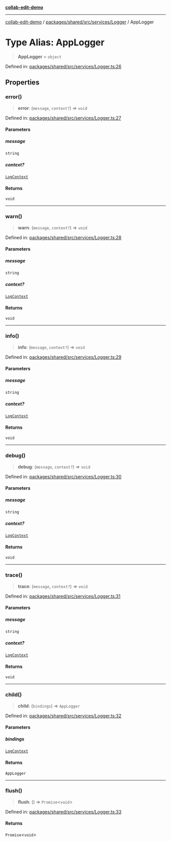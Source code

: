 [**collab-edit-demo**](../../../../../../README.md)

***

[collab-edit-demo](../../../../../../README.md) / [packages/shared/src/services/Logger](../README.md) / AppLogger

# Type Alias: AppLogger

> **AppLogger** = `object`

Defined in: [packages/shared/src/services/Logger.ts:26](https://github.com/austyle-io/pub-sub-demo/blob/facd25f09850fc4e78e94ce267c52e173d869933/packages/shared/src/services/Logger.ts#L26)

## Properties

### error()

> **error**: (`message`, `context?`) => `void`

Defined in: [packages/shared/src/services/Logger.ts:27](https://github.com/austyle-io/pub-sub-demo/blob/facd25f09850fc4e78e94ce267c52e173d869933/packages/shared/src/services/Logger.ts#L27)

#### Parameters

##### message

`string`

##### context?

[`LogContext`](LogContext.md)

#### Returns

`void`

***

### warn()

> **warn**: (`message`, `context?`) => `void`

Defined in: [packages/shared/src/services/Logger.ts:28](https://github.com/austyle-io/pub-sub-demo/blob/facd25f09850fc4e78e94ce267c52e173d869933/packages/shared/src/services/Logger.ts#L28)

#### Parameters

##### message

`string`

##### context?

[`LogContext`](LogContext.md)

#### Returns

`void`

***

### info()

> **info**: (`message`, `context?`) => `void`

Defined in: [packages/shared/src/services/Logger.ts:29](https://github.com/austyle-io/pub-sub-demo/blob/facd25f09850fc4e78e94ce267c52e173d869933/packages/shared/src/services/Logger.ts#L29)

#### Parameters

##### message

`string`

##### context?

[`LogContext`](LogContext.md)

#### Returns

`void`

***

### debug()

> **debug**: (`message`, `context?`) => `void`

Defined in: [packages/shared/src/services/Logger.ts:30](https://github.com/austyle-io/pub-sub-demo/blob/facd25f09850fc4e78e94ce267c52e173d869933/packages/shared/src/services/Logger.ts#L30)

#### Parameters

##### message

`string`

##### context?

[`LogContext`](LogContext.md)

#### Returns

`void`

***

### trace()

> **trace**: (`message`, `context?`) => `void`

Defined in: [packages/shared/src/services/Logger.ts:31](https://github.com/austyle-io/pub-sub-demo/blob/facd25f09850fc4e78e94ce267c52e173d869933/packages/shared/src/services/Logger.ts#L31)

#### Parameters

##### message

`string`

##### context?

[`LogContext`](LogContext.md)

#### Returns

`void`

***

### child()

> **child**: (`bindings`) => `AppLogger`

Defined in: [packages/shared/src/services/Logger.ts:32](https://github.com/austyle-io/pub-sub-demo/blob/facd25f09850fc4e78e94ce267c52e173d869933/packages/shared/src/services/Logger.ts#L32)

#### Parameters

##### bindings

[`LogContext`](LogContext.md)

#### Returns

`AppLogger`

***

### flush()

> **flush**: () => `Promise`\<`void`\>

Defined in: [packages/shared/src/services/Logger.ts:33](https://github.com/austyle-io/pub-sub-demo/blob/facd25f09850fc4e78e94ce267c52e173d869933/packages/shared/src/services/Logger.ts#L33)

#### Returns

`Promise`\<`void`\>
